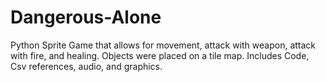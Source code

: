 # Dangerous-Alone
Python Sprite Game that allows for movement, attack with weapon, attack with fire, and healing. Objects were placed on a tile map. Includes Code, Csv references, audio, and graphics. 
